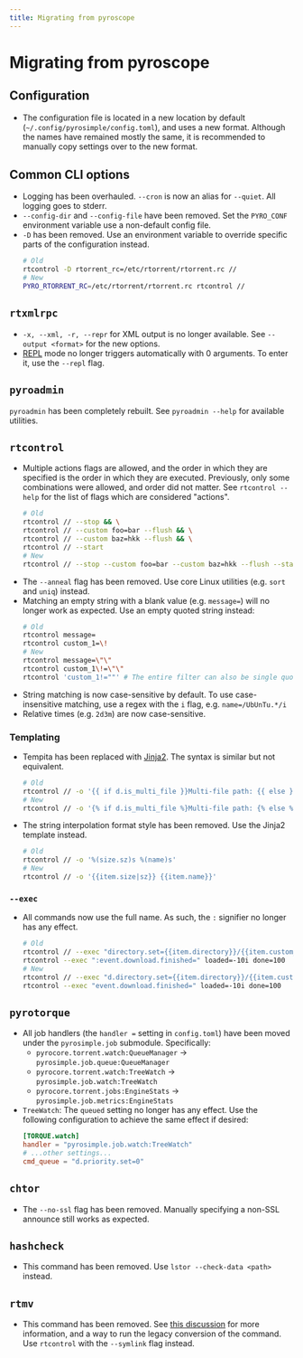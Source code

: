 ```yaml
---
title: Migrating from pyroscope
---
```

# Migrating from pyroscope

## Configuration

* The configuration file is located in a new location by default
  (`~/.config/pyrosimple/config.toml`), and uses a new
  format. Although the names have remained mostly the same, it is
  recommended to manually copy settings over to the new format.

## Common CLI options

* Logging has been overhauled. `--cron` is now an alias for
  `--quiet`. All logging goes to stderr.
* `--config-dir` and `--config-file` have been removed. Set the
  `PYRO_CONF` environment variable use a non-default config file.
* `-D` has been removed. Use an environment variable to override
  specific parts of the configuration instead.
  ```bash
  # Old
  rtcontrol -D rtorrent_rc=/etc/rtorrent/rtorrent.rc //
  # New
  PYRO_RTORRENT_RC=/etc/rtorrent/rtorrent.rc rtcontrol //
  ```

## `rtxmlrpc`

* `-x, --xml, -r, --repr` for XML output is no longer available. See
  `--output <format>` for the new options.
* [REPL](https://en.wikipedia.org/wiki/Read%E2%80%93eval%E2%80%93print_loop)
  mode no longer triggers automatically with 0 arguments. To enter it,
  use the `--repl` flag.

## `pyroadmin`

`pyroadmin` has been completely rebuilt. See `pyroadmin --help` for
available utilities.

## `rtcontrol`

* Multiple actions flags are allowed, and the order in which they are
  specified is the order in which they are executed. Previously, only
  some combinations were allowed, and order did not matter. See `rtcontrol --help`
  for the list of flags which are considered "actions".
  ```bash
  # Old
  rtcontrol // --stop && \
  rtcontrol // --custom foo=bar --flush && \
  rtcontrol // --custom baz=hkk --flush && \
  rtcontrol // --start
  # New
  rtcontrol // --stop --custom foo=bar --custom baz=hkk --flush --start
  ```
* The `--anneal` flag has been removed. Use core Linux utilities
  (e.g. `sort` and `uniq`) instead.
* Matching an empty string with a blank value (e.g. `message=`) will
  no longer work as expected. Use an empty quoted string instead:
  ```bash
  # Old
  rtcontrol message=
  rtcontrol custom_1=\!
  # New
  rtcontrol message=\"\"
  rtcontrol custom_1\!=\"\"
  rtcontrol 'custom_1!=""' # The entire filter can also be single quoted
  ```
* String matching is now case-sensitive by default. To use
  case-insensitive matching, use a regex with the `i` flag,
  e.g. `name=/UbUnTu.*/i`
* Relative times (e.g. `2d3m`) are now case-sensitive.

### Templating

* Tempita has been replaced with
  [Jinja2](https://jinja.palletsprojects.com/en/3.0.x/templates/). The
  syntax is similar but not equivalent.
  ```bash
  # Old
  rtcontrol // -o '{{ if d.is_multi_file }}Multi-file path: {{ else }}Single file: {{ endif }}{{item.directory}}'
  # New
  rtcontrol // -o '{% if d.is_multi_file %}Multi-file path: {% else %}Single file: {% endif %}{{item.directory}}'
  ```
* The string interpolation format style has been removed. Use the
  Jinja2 template instead.
  ```bash
  # Old
  rtcontrol // -o '%(size.sz)s %(name)s'
  # New
  rtcontrol // -o '{{item.size|sz}} {{item.name}}'
  ```

### `--exec`

* All commands now use the full name. As such, the `:` signifier no
  longer has any effect.
  ```bash
  # Old
  rtcontrol // --exec "directory.set={{item.directory}}/{{item.custom_target_folder}}"
  rtcontrol --exec ":event.download.finished=" loaded=-10i done=100
  # New
  rtcontrol // --exec "d.directory.set={{item.directory}}/{{item.custom_target_folder}}"
  rtcontrol --exec "event.download.finished=" loaded=-10i done=100
  ```

## `pyrotorque`

* All job handlers (the `handler =` setting in `config.toml`) have been moved under the `pyrosimple.job`
  submodule. Specifically:
    * `pyrocore.torrent.watch:QueueManager` -> `pyrosimple.job.queue:QueueManager`
    * `pyrocore.torrent.watch:TreeWatch` -> `pyrosimple.job.watch:TreeWatch`
    * `pyrocore.torrent.jobs:EngineStats` -> `pyrosimple.job.metrics:EngineStats`
* `TreeWatch`: The `queued` setting no longer has any effect. Use the
  following configuration to achieve the same effect if desired:
  ```toml
  [TORQUE.watch]
  handler = "pyrosimple.job.watch:TreeWatch"
  # ...other settings...
  cmd_queue = "d.priority.set=0"
  ```
## `chtor`

* The `--no-ssl` flag has been removed. Manually specifying a non-SSL
  announce still works as expected.

## `hashcheck`

* This command has been removed. Use `lstor --check-data <path>` instead.

## `rtmv`

* This command has been removed. See [this discussion](https://github.com/kannibalox/pyrosimple/discussions/35)
  for more information, and a way to run the legacy conversion of the
  command. Use `rtcontrol` with the `--symlink` flag instead.
